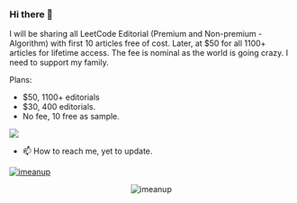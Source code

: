 ### Hi there 👋

I will be sharing all LeetCode Editorial (Premium and Non-premium - Algorithm) with first 10 articles free of cost. Later, at $50 for all 1100+ articles for lifetime access. The fee is nominal as the world is going crazy. I need to support my family.

Plans:
- $50, 1100+ editorials
- $30, 400 editorials.
- No fee, 10 free as sample.

![](https://komarev.com/ghpvc/?username=icsray&color=green)

- 📫 How to reach me, yet to update.

<p align="left"> <a href="https://github.com/ryo-ma/github-profile-trophy"><img src="https://github-profile-trophy.vercel.app/?username=icsray" alt="imeanup" /></a> </p>


<p style="text-align:center;"><img src="https://github-readme-stats.vercel.app/api/top-langs?username=icsray&show_icons=true&locale=en&layout=compact" alt="imeanup" ></p>

<!--
**icsray/icsray** is a ✨ _special_ ✨ repository because its `README.md` (this file) appears on your GitHub profile.

Here are some ideas to get you started:

- 🔭 I’m currently working on ...
- 🌱 I’m currently learning ...
- 👯 I’m looking to collaborate on ...
- 🤔 I’m looking for help with ...
- 💬 Ask me about ...
- 📫 How to reach me: ...
- 😄 Pronouns: ...
- ⚡ Fun fact: ...
-->
